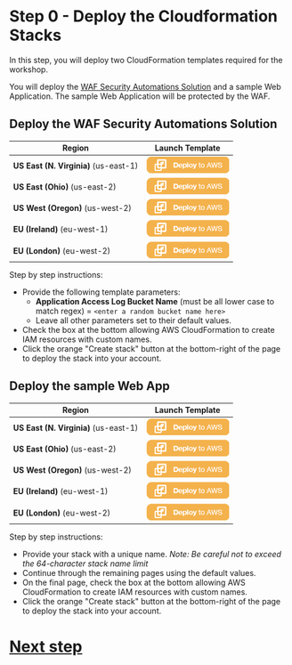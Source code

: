 # Step 0 - Deploy the Cloudformation Stacks

In this step, you will deploy two CloudFormation templates required for the workshop.

You will deploy the [WAF Security Automations Solution](https://aws.amazon.com/solutions/aws-waf-security-automations/) and a sample Web Application. The sample Web Application will be protected by the WAF.

## Deploy the WAF Security Automations Solution

|Region|Launch Template|
|------|---------------|
|**US East (N. Virginia)** (us-east-1) | [![Deploy AWS WAF Security Automations Solution](deploy-to-aws.png)](https://console.aws.amazon.com/cloudformation/home?region=us-east-1#/stacks/create/review?stackName=AWSWAFSecurityAutomations&templateURL=https://s3.amazonaws.com/solutions-reference/aws-waf-security-automations/v2.3.0/aws-waf-security-automations.template&param_ActivateHttpFloodProtectionParam=yes%20-%20AWS%20Lambda%20log%20parser&param_ActivateScannersProbesProtectionParam=yes%20-%20Amazon%20Athena%20log%20parser&param_EndpointType=ALB)|
|**US East (Ohio)** (us-east-2) | [![Deploy AWS WAF Security Automations Solution](deploy-to-aws.png)](https://console.aws.amazon.com/cloudformation/home?region=us-east-2#/stacks/create/review?stackName=AWSWAFSecurityAutomations&templateURL=https://s3.amazonaws.com/solutions-reference/aws-waf-security-automations/v2.3.0/aws-waf-security-automations.template&param_ActivateHttpFloodProtectionParam=yes%20-%20AWS%20Lambda%20log%20parser&param_ActivateScannersProbesProtectionParam=yes%20-%20Amazon%20Athena%20log%20parser&param_EndpointType=ALB)|
|**US West (Oregon)** (us-west-2) | [![Deploy AWS WAF Security Automations Solution](deploy-to-aws.png)](https://console.aws.amazon.com/cloudformation/home?region=us-west-2#/stacks/create/review?stackName=AWSWAFSecurityAutomations&templateURL=https://s3.amazonaws.com/solutions-reference/aws-waf-security-automations/v2.3.0/aws-waf-security-automations.template&param_ActivateHttpFloodProtectionParam=yes%20-%20AWS%20Lambda%20log%20parser&param_ActivateScannersProbesProtectionParam=yes%20-%20Amazon%20Athena%20log%20parser&param_EndpointType=ALB)|
|**EU (Ireland)** (eu-west-1) | [![Deploy AWS WAF Security Automations Solution](deploy-to-aws.png)](https://console.aws.amazon.com/cloudformation/home?region=eu-west-1#/stacks/create/review?stackName=AWSWAFSecurityAutomations&templateURL=https://s3.amazonaws.com/solutions-reference/aws-waf-security-automations/v2.3.0/aws-waf-security-automations.template&param_ActivateHttpFloodProtectionParam=yes%20-%20AWS%20Lambda%20log%20parser&param_ActivateScannersProbesProtectionParam=yes%20-%20Amazon%20Athena%20log%20parser&param_EndpointType=ALB)|
|**EU (London)** (eu-west-2) | [![Deploy AWS WAF Security Automations Solution](deploy-to-aws.png)](https://console.aws.amazon.com/cloudformation/home?region=eu-west-2#/stacks/create/review?stackName=AWSWAFSecurityAutomations&templateURL=https://s3.amazonaws.com/solutions-reference/aws-waf-security-automations/v2.3.0/aws-waf-security-automations.template&param_ActivateHttpFloodProtectionParam=yes%20-%20AWS%20Lambda%20log%20parser&param_ActivateScannersProbesProtectionParam=yes%20-%20Amazon%20Athena%20log%20parser&param_EndpointType=ALB)|

Step by step instructions:
* Provide the following template parameters:
  * **Application Access Log Bucket Name** (must be all lower case to match regex) = `<enter a random bucket name here>`
  * Leave all other parameters set to their default values.
* Check the box at the bottom allowing AWS CloudFormation to create IAM resources with custom names.
* Click the orange "Create stack" button at the bottom-right of the page to deploy the stack into your account.
 
## Deploy the sample Web App

|Region|Launch Template|
|------|---------------|
|**US East (N. Virginia)** (us-east-1) | [![Deploy WAF Workshop Sample Web App](deploy-to-aws.png)](https://console.aws.amazon.com/cloudformation/home?region=us-east-1#/stacks/new?stackName=WAFWorkshopSampleWebApp&templateURL=https://solution-builders-us-east-1.s3.us-east-1.amazonaws.com/aws-waf-workshop/latest/main.template)|
|**US East (Ohio)** (us-east-2) | [![Deploy WAF Workshop Sample Web App](deploy-to-aws.png)](https://console.aws.amazon.com/cloudformation/home?region=us-east-2#/stacks/new?stackName=WAFWorkshopSampleWebApp&templateURL=https://solution-builders-us-east-2.s3.us-east-2.amazonaws.com/aws-waf-workshop/latest/main.template)|
|**US West (Oregon)** (us-west-2) | [![Deploy WAF Workshop Sample Web App](deploy-to-aws.png)](https://console.aws.amazon.com/cloudformation/home?region=us-west-2#/stacks/new?stackName=WAFWorkshopSampleWebApp&templateURL=https://solution-builders-us-west-2.s3.us-west-2.amazonaws.com/aws-waf-workshop/latest/main.template)|
|**EU (Ireland)** (eu-west-1) | [![Deploy WAF Workshop Sample Web App](deploy-to-aws.png)](https://console.aws.amazon.com/cloudformation/home?region=eu-west-1#/stacks/new?stackName=WAFWorkshopSampleWebApp&templateURL=https://solution-builders-eu-west-1.s3.eu-west-1.amazonaws.com/aws-waf-workshop/latest/main.template)|
|**EU (London)** (eu-west-2) | [![Deploy WAF Workshop Sample Web App](deploy-to-aws.png)](https://console.aws.amazon.com/cloudformation/home?region=eu-west-2#/stacks/new?stackName=WAFWorkshopSampleWebApp&templateURL=https://solution-builders-eu-west-2.s3.eu-west-2.amazonaws.com/aws-waf-workshop/latest/main.template)|

Step by step instructions:
* Provide your stack with a unique name. *Note: Be careful not to exceed the 64-character stack name limit*
* Continue through the remaining pages using the default values.
* On the final page, check the box at the bottom allowing AWS CloudFormation to create IAM resources with custom names.
* Click the orange "Create stack" button at the bottom-right of the page to deploy the stack into your account.

# [Next step](step-1.md)